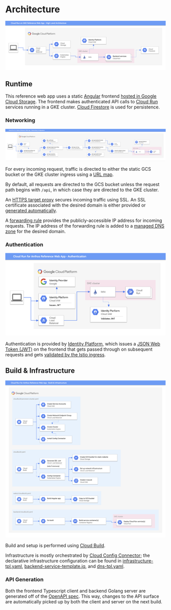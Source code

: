 # Architecture

![high level architecture](./img/architecture-diagram.png)

## Runtime

This reference web app uses a static [Angular][] frontend
[hosted in Google Cloud Storage][]. The frontend makes authenticated API calls
to [Cloud Run][] services running in a GKE cluster. [Cloud Firestore][] is used
for persistence.

### Networking

![networking diagram](./img/networking-diagram.png)

For every incoming request, traffic is directed to either the static GCS bucket
or the GKE cluster ingress using a [URL map][].

By default, all requests are directed to the GCS bucket unless the request path
begins with `/api`, in which case they are directed to the GKE cluster.

An [HTTPS target proxy][] secures incoming traffic using SSL. An SSL certificate
associated with the desired domain is either provided or [generated automatically][].

A [forwarding rule][] provides the publicly-accessible IP address for incoming requests.
The IP address of the forwarding rule is added to a [managed DNS zone][] for the
desired domain.

### Authentication

![authentication diagram](./img/authentication-diagram.png)

Authentication is provided by [Identity Platform][], which issues
a [JSON Web Token (JWT)][] on the frontend that gets passed through
on subsequent requests and gets [validated by the Istio ingress][].

## Build & Infrastructure

![build diagram](./img/build-diagram.png)

Build and setup is performed using [Cloud Build][].

Infrastructure is mostly orchestrated by [Cloud Config Connector][];
the declarative infrastructure configuration can be found in
[infrastructure-tpl.yaml][], [backend-service-template.jq][], and [dns-tpl.yaml][].

### API Generation

Both the frontend Typescript client and backend Golang server are
generated off of the [OpenAPI spec][]. This way, changes to the API
surface are automatically picked up by both the client and server
on the next build.

[high level architecture]: ./high-level-diagram.svg
[Angular]: https://angular.io/
[hosted in Google Cloud Storage]: https://cloud.google.com/storage/docs/hosting-static-website
[Cloud Run]: https://cloud.google.com/run/docs/gke/setup
[Cloud Firestore]: https://cloud.google.com/firestore
[networking diagram]: ./networking-diagram.svg
[Cloud Config Connector]: https://cloud.google.com/config-connector/docs/overview
[infrastructure-tpl.yaml]: ../infrastructure-tpl.yaml
[backend-service-template.jq]: ../backend-service-template.jq
[dns-tpl.yaml]: ../dns-tpl.yaml
[Cloud Build]: https://cloud.google.com/cloud-build
[URL map]: https://cloud.google.com/load-balancing/docs/url-map
[HTTPS target proxy]: https://cloud.google.com/load-balancing/docs/target-proxies
[forwarding rule]: https://cloud.google.com/load-balancing/docs/forwarding-rule-concepts
[managed DNS zone]: https://cloud.google.com/dns/docs/overview#dns-managed-zones
[generated automatically]: https://cloud.google.com/load-balancing/docs/ssl-certificates/google-managed-certs
[authentication diagram]: ./authentication-diagram.svg
[Identity Platform]: https://cloud.google.com/identity-platform
[JSON Web Token (JWT)]: https://tools.ietf.org/html/rfc7519
[validated by the Istio ingress]: https://cloud.google.com/solutions/authenticating-cloud-run-on-gke-end-users-using-istio-and-identity-platform
[build diagram]: ./build-diagram.svg
[OpenAPI spec]: ../openapi.yaml